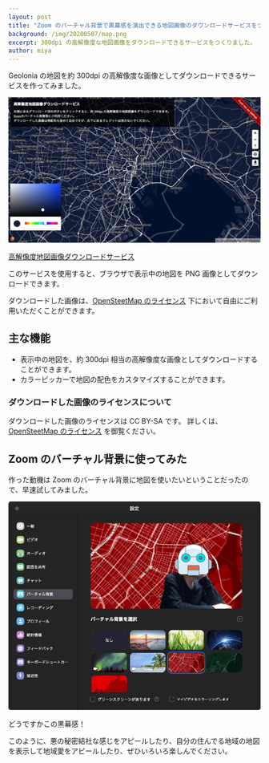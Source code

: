 ```yaml
---
layout: post
title: "Zoom のバーチャル背景で黒幕感を演出できる地図画像のダウンロードサービスをつくりました。"
background: /img/20200507/map.png
excerpt: 300dpi の高解像度な地図画像をダウンロードできるサービスをつくりました。
author: miya
---
```


Geolonia の地図を約 300dpi の高解像度な画像としてダウンロードできるサービスを作ってみました。

[![](/img/20200507/screenshot-web.png)](https://download.geolonia.com/)

[高解像度地図画像ダウンロードサービス](https://download.geolonia.com/)

このサービスを使用すると、ブラウザで表示中の地図を PNG 画像としてダウンロードできます。

ダウンロードした画像は、[OpenSteetMap のライセンス](https://www.openstreetmap.org/copyright/ja) 下において自由にご利用いただくことができます。

## 主な機能

* 表示中の地図を、約 300dpi 相当の高解像度な画像としてダウンロードすることができます。
* カラーピッカーで地図の配色をカスタマイズすることができます。

### ダウンロードした画像のライセンスについて

ダウンロードした画像のライセンスは CC BY-SA です。 詳しくは、[OpenSteetMap のライセンス](https://www.openstreetmap.org/copyright/ja) を御覧ください。


## Zoom のバーチャル背景に使ってみた

作った動機は Zoom のバーチャル背景に地図を使いたいということだったので、早速試してみました。

![](/img/20200507/screenshot-zoom.png)

どうですかこの黒幕感！

このように、悪の秘密結社な感じをアピールしたり、自分の住んでる地域の地図を表示して地域愛をアピールしたり、ぜひいろいろ楽しんでください。

